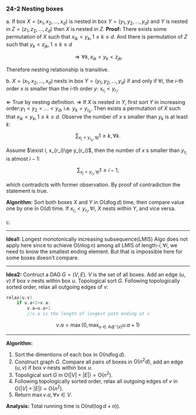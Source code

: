 ### 24-2 Nesting boxes
a. If box $X=(x_1,x_2,...,x_d)$ is nested in box $Y=(y_1,y_2,...,y_d)$ and $Y$ is nested in $Z=(z_1,z_2,...,z_d)$ then $X$ is nested in $Z$.
**Proof:**
There exists some permutation of $X$ such that $x_{ik}<y_k,1\le k\le d$. And there is permutation of $Z$ such that $y_k<z_{jk},1\le k\le d$

$$
\Rightarrow \forall k,x_{ik}< y_k < z_{jk}.
$$

Therefore nesting relationship is transitive.

b. $X=(x_1,x_2,...,x_d)$ nests in box $Y=(y_1,y_2,...,y_d)$ if and only if $\forall i$, the $i$-th order $x$ is smaller than the $i$-th order $y$: $x_{r_i}<y_{r_i}$.

$\Leftarrow$ True by nesting definition.
$\Rightarrow$ If $X$ is nested in $Y$, first sort $Y$ in increasing order:$y_1<y_2<...<y_d$, i.e. $y_k=y_{r_k}$. Then exists a permutation of $X$ such that $x_{ik}<y_k,1\le k\le d$. Observe the number of $x$ s smaller than $y_k$ is at least $k$:

$$
\sum_{x_j<y_{r_k},\forall j}1\ge k, \forall k.
$$

Assume $\exist i, x_{r_i}\ge y_{r_i}$, then the number of $x$ s smaller than $y_{r_i}$ is atmost $i-1$:

$$
\sum_{x_j<y_{r_i},\forall j}1 \le i-1,
$$

which contradicts with former observation. By proof of contradiction the statement is true.

**Algorithm:**
Sort both boxes $X$ and $Y$ in $\text{O}(d\log d)$ time, then compare value one by one in $\text{O}(d)$ time. If $x_{r_i}<y_{r_i},\forall i$, $X$ nests within $Y$, and vice versa.

c.

-----
**Idea1:** Longest monotonically increasing subsequence(LMIS) Algo does not apply here since to achieve $\text{O}(n\log n)$ among all LMIS of length-$i,\forall i$, we need to know the smallest ending element. But that is impossible here for some boxes doesn't compare.

-----
**Idea2:** Contruct a DAG $G=(V,E)$. $V$ is the set of all boxes. Add an edge $(u,v)$ if box $v$ nests within box $u$. Topological sort $G$. Following topologically sorted order, relax all outgoing edges of $v$:

```C++
relax(u,v)
    if u.a+1>v.a:
        v.a=u.a+1
        //v.a is the length of longest path ending at v
```

$$
v.a=\max (0,\max_{u\in Adj^{-}(v)}u.a + 1 )
$$

-----
**Algorithm:**
1. Sort the dimentions of each box in $\text{O}(nd\log d)$.
2. Construct graph $G$. Compare all pairs of boxes in $\text{O}(n^2d)$, add an edge $(u,v)$ if box $v$ nests within box $u$.
3. Topoligical sort $G$ in $\text{O}(|V|+|E|)=\text{O}(n^2)$.
4. Following topologically sorted order, relax all outgoing edges of $v$ in $\text{O}(|V|+|E|)=\text{O}(n^2)$.
5. Return $\max v.a,\forall v\in V$.

**Analysis:**
Total running time is $\text{O}(nd(\log d + n))$.